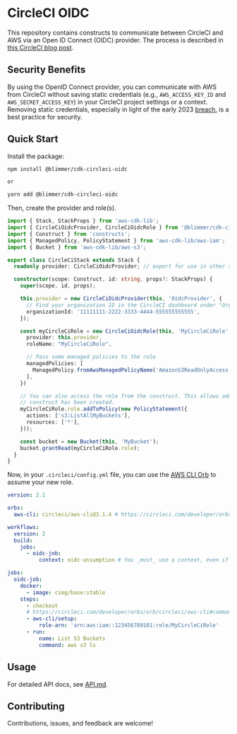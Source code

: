 # CircleCI OIDC

This repository contains constructs to communicate between CircleCI and AWS via an Open ID Connect (OIDC) provider.
The process is described in [this CircleCI blog post](https://circleci.com/blog/openid-connect-identity-tokens/).

## Security Benefits

By using the OpenID Connect provider, you can communicate with AWS from CircleCI without saving static credentials
(e.g., `AWS_ACCESS_KEY_ID` and `AWS_SECRET_ACCESS_KEY`) in your CircleCI project settings or a context. Removing
static credentials, especially in light of the early 2023 [breach](https://circleci.com/blog/jan-4-2023-incident-report/),
is a best practice for security.

## Quick Start

Install the package:

```bash
npm install @blimmer/cdk-circleci-oidc

or

yarn add @blimmer/cdk-circleci-oidc
```

Then, create the provider and role(s).

```typescript
import { Stack, StackProps } from 'aws-cdk-lib';
import { CircleCiOidcProvider, CircleCiOidcRole } from '@blimmer/cdk-circleci-oidc';
import { Construct } from 'constructs';
import { ManagedPolicy, PolicyStatement } from 'aws-cdk-lib/aws-iam';
import { Bucket } from 'aws-cdk-lib/aws-s3';

export class CircleCiStack extends Stack {
  readonly provider: CircleCiOidcProvider; // export for use in other stacks

  constructor(scope: Construct, id: string, props?: StackProps) {
    super(scope, id, props);

    this.provider = new CircleCiOidcProvider(this, 'OidcProvider', {
      // Find your organization ID in the CircleCI dashboard under "Organization Settings"
      organizationId: '11111111-2222-3333-4444-555555555555',
    });

    const myCircleCiRole = new CircleCiOidcRole(this, 'MyCircleCiRole', {
      provider: this.provider,
      roleName: "MyCircleCiRole",

      // Pass some managed policies to the role
      managedPolicies: [
        ManagedPolicy.fromAwsManagedPolicyName('AmazonS3ReadOnlyAccess'),
      ],
    })

    // You can also access the role from the construct. This allows adding roles and using `grant` methods after the
    // construct has been created.
    myCircleCiRole.role.addToPolicy(new PolicyStatement({
      actions: ['s3:ListAllMyBuckets'],
      resources: ['*'],
    }));

    const bucket = new Bucket(this, 'MyBucket');
    bucket.grantRead(myCircleCiRole.role);
  }
}
```

Now, in your `.circleci/config.yml` file, you can use the [AWS CLI Orb](https://circleci.com/developer/orbs/orb/circleci/aws-cli)
to assume your new role.

```yaml
version: 2.1

orbs:
  aws-cli: circleci/aws-cli@3.1.4 # https://circleci.com/developer/orbs/orb/circleci/aws-cli

workflows:
  version: 2
  build:
    jobs:
      - oidc-job:
          context: oidc-assumption # You _must_ use a context, even if it doesn't contain any secrets (see https://circleci.com/docs/openid-connect-tokens/#openid-connect-id-token-availability)

jobs:
  oidc-job:
    docker:
      - image: cimg/base:stable
    steps:
      - checkout
      # https://circleci.com/developer/orbs/orb/circleci/aws-cli#commands-setup
      - aws-cli/setup:
          role-arn: 'arn:aws:iam::123456789101:role/MyCircleCiRole'
      - run:
          name: List S3 Buckets
          command: aws s3 ls
```

## Usage

For detailed API docs, see [API.md](/API.md).

## Contributing

Contributions, issues, and feedback are welcome!
